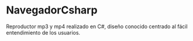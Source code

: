 # NavegadorCsharp
Reproductor mp3 y mp4 realizado en C#, diseño conocido centrado al fácil entendimiento de los usuarios.
